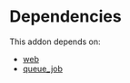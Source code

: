 # Dependencies

This addon depends on:

- [web](../../../../../oca-ocb-core/odoo-bringout-oca-ocb-web)
- [queue_job](../../../../odoo-bringout-oca-queue-queue_job)
